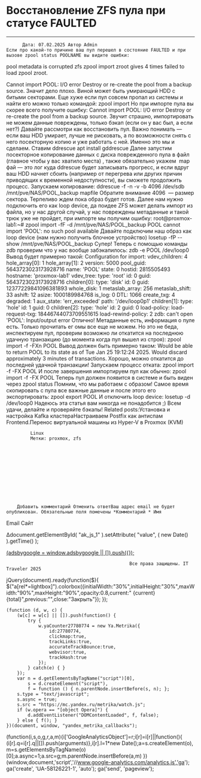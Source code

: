 #                 	Восстановление ZFS пула при статусе FAULTED                	  
***            ***

			
            
		
    
	
    	  Дата: 07.02.2025 Автор Admin  
	Если про какой-то причине ваш пул перешел в состояние FAULTED и при вызове zpool status POOLNAME вы видите ошибки:
pool metadata is corrupted zfs
zpool import zroot gives 4 times failed to load zpool zroot.

Cannot import POOL: I/O error
Destroy or re-create the pool from a backup source.
Значит дело плохо.
Виной может быть умирающий HDD с битыми секторами.
Еще хуже если пул совсем пропал из системы и найти его можно только командой:
zpool import
Но при импорте пула вы скорее всего получите ошибку:
Cannot import POOL: I/O error
Destroy or re-create the pool from a backup source.
Звучит страшно, импортировать не можем данные повреждены, только бэкап (если он у вас был, а если нет?)
Давайте рассмотри как восстановить пул.
Важно понимать &#8212; если ваш HDD умирает, лучше не рисковать, а по возможности снять с него посекторную копию и уже работать с ней.
Именно это мы и сделаем.
Ставим ddrescue
apt install gddrescue
Далее запустим посекторное копирование данных с диска поврежденного пула в файл (главное чтобы у вас хватило места) , также обязательно укажем  map фай &#8212; это лог куда ddrescue будет записывать прогресс, и если вдруг ваш HDD начнет сбоить (например от перегрева или других причин приводящих к временной недоступности), вы сможете продолжить процесс.
Запускаем копирование:
ddrescue -f -n -v -b 4096 /dev/sdb /mnt/pve/NAS/POOL_backup mapfile
Обратите внимание 4096  &#8212; размер сектора.
Терпеливо ждем пока образ будет готов.
Далее нам нужно подключить его как loop device, да поидее ZFS может делать импорт из файла, но у нас другой случай, у нас повреждены метаданные и такой трюк уже не пройдет, при импорте мы получим ошибку:
root@proxmox-lab1:~# zpool import -fF -d /mnt/pve/NAS/POOL_backup POOL
cannot import 'POOL': no such pool available
Давайте подключим наш образ как loop device (нам нужно получить блочное устройство)
losetup -fP --show /mnt/pve/NAS/POOL_backup
Супер! Теперь с помощью команды zdb проверим что у нас вообще забэкапилось:
zdb -e POOL /dev/loop0
Вывод будет примерно такой:
Configuration for import:
        vdev_children: 4
        hole_array[0]: 1
        hole_array[1]: 2
        version: 5000
        pool_guid: 5643723023173928716
        name: 'POOL'
        state: 0
        hostid: 2815505493
        hostname: 'proxmox-lab1'
        vdev_tree:
            type: 'root'
            id: 0
            guid: 5643723023173928716
            children[0]:
                type: 'disk'
                id: 0
                guid: 12377229841096381893
                whole_disk: 1
                metaslab_array: 256
                metaslab_shift: 33
                ashift: 12
                asize: 1000189984768
                is_log: 0
                DTL: 1066
                create_txg: 4
                degraded: 1
                aux_state: 'err_exceeded'
                path: '/dev/loop0p1'
            children[1]:
                type: 'hole'
                id: 1
                guid: 0
            children[2]:
                type: 'hole'
                id: 2
                guid: 0
        load-policy:
            load-request-txg: 18446744073709551615
            load-rewind-policy: 2
zdb: can't open 'POOL': Input/output error
Отлично! Метаданные есть, информация о пуле есть.
Только прочитать ег омы все еще не можем.
Но это не беда, инспектируем пул, проверим возможно ли откатится на последнюю удачную транзакцию (до момента когда пул вышел из строя):
zpool import -f -FXn POOL
Вывод должен быть примерно таком:
Would be able to return POOL to its state as of Tue Jan 25 19:12:24 2025.
Would discard approximately 3 minutes of transactions.
Хорошо, можно откатится до последней удачной транзакции! Запускаем процесс отката:
zpool import -f -FX POOL
И после завершения импортируем пул как обычно:
zpool import -f -FX POOL
Теперь пул должен появится в системе и быть виден через zpool status
Помним, что мы работаем с образом!
Самое время скопировать с пула все важные данные и после этого его экспортировать:
zpool export POOL
И отключить loop device:
losetup -d /dev/loop0
Надеюсь эта статья вам никогда не понадобится ;)
Всем удачи, делайте и проверяйте бэкапы!
Related posts:Установка и настройка Kafka кластераНастраиваем Postfix как антиспам Frontend.Перенос виртуальной машины из Hyper-V в Proxmox (KVM)
        
             Linux 
             Метки: proxmox, zfs  
        
            
        
    
                        
                    
                    
                
        
                
	
		
		Добавить комментарий Отменить ответВаш адрес email не будет опубликован. Обязательные поля помечены *Комментарий * Имя 
Email 
Сайт 
 
&#916;document.getElementById( "ak_js_1" ).setAttribute( "value", ( new Date() ).getTime() );	
	
<ins class="adsbygoogle"
     style="display:block"
     data-ad-client="ca-pub-1890562251101921"
     data-ad-slot="9117958896"
     data-ad-format="auto">
(adsbygoogle = window.adsbygoogle || []).push({});
			
        
        
		
        
           
    
    
  
	
    
		
        
             
			
                
                    
                                                  Все права защищены. IT Traveler 2025 
                         
                        
																														                    
                    
				
                
                
    
			
		                            
	
	
                
                
			
                
		
        
	
    
jQuery(document).ready(function($){
  $("a[rel*=lightbox]").colorbox({initialWidth:"30%",initialHeight:"30%",maxWidth:"90%",maxHeight:"90%",opacity:0.8,current:" {current}  {total}",previous:"",close:"Закрыть"});
});
  
    (function (d, w, c) {
        (w[c] = w[c] || []).push(function() {
            try {
                w.yaCounter27780774 = new Ya.Metrika({
                    id:27780774,
                    clickmap:true,
                    trackLinks:true,
                    accurateTrackBounce:true,
                    webvisor:true,
                    trackHash:true
                });
            } catch(e) { }
        });
        var n = d.getElementsByTagName("script")[0],
            s = d.createElement("script"),
            f = function () { n.parentNode.insertBefore(s, n); };
        s.type = "text/javascript";
        s.async = true;
        s.src = "https://mc.yandex.ru/metrika/watch.js";
        if (w.opera == "[object Opera]") {
            d.addEventListener("DOMContentLoaded", f, false);
        } else { f(); }
    })(document, window, "yandex_metrika_callbacks");
  (function(i,s,o,g,r,a,m){i['GoogleAnalyticsObject']=r;i[r]=i[r]||function(){
  (i[r].q=i[r].q||[]).push(arguments)},i[r].l=1*new Date();a=s.createElement(o),
  m=s.getElementsByTagName(o)[0];a.async=1;a.src=g;m.parentNode.insertBefore(a,m)
  })(window,document,'script','//www.google-analytics.com/analytics.js','ga');
  ga('create', 'UA-58126221-1', 'auto');
  ga('send', 'pageview');
